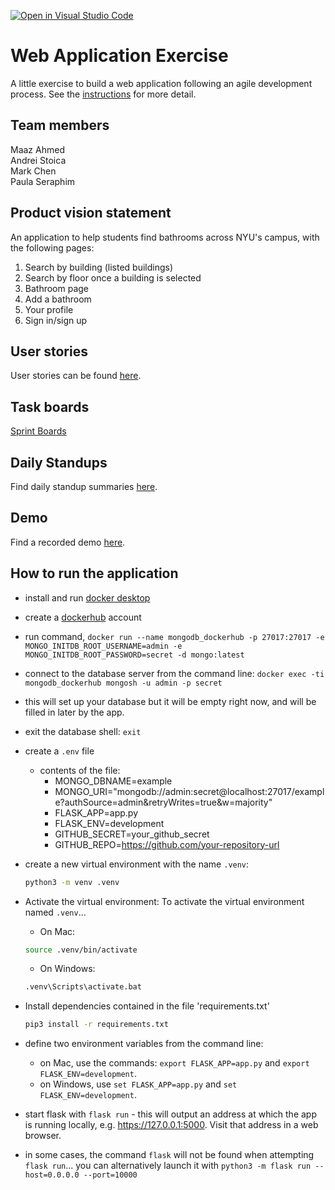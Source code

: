 [![Open in Visual Studio Code](https://classroom.github.com/assets/open-in-vscode-c66648af7eb3fe8bc4f294546bfd86ef473780cde1dea487d3c4ff354943c9ae.svg)](https://classroom.github.com/online_ide?assignment_repo_id=8874483&assignment_repo_type=AssignmentRepo)
# Web Application Exercise

A little exercise to build a web application following an agile development process. See the [instructions](instructions.md) for more detail.

## Team members
Maaz Ahmed \
Andrei Stoica \
Mark Chen \
Paula Seraphim

## Product vision statement
An application to help students find bathrooms across NYU's campus, with the following pages:
1. Search by building (listed buildings)
2. Search by floor once a building is selected
3. Bathroom page
4. Add a bathroom
5. Your profile
6. Sign in/sign up

## User stories

User stories can be found [here](https://github.com/software-students-fall2022/web-app-exercise-team-3-1/issues).

## Task boards

[Sprint Boards](https://github.com/software-students-fall2022/web-app-exercise-team-3-1/projects?query=is:open)

## Daily Standups
Find daily standup summaries [here](https://docs.google.com/document/d/1l_AtEtYUgvswqCIDV1XkllwdDflMdx1pdjg-QFJPSUE/edit).

## Demo
Find a recorded demo [here](https://drive.google.com/file/d/1ndM4sruBuC13mQRwOoBajRkeyA2mtad5/view?pli=1).

## How to run the application
- install and run [docker desktop](https://www.docker.com/get-started)
- create a [dockerhub](https://hub.docker.com/signup) account
- run command, `docker run --name mongodb_dockerhub -p 27017:27017 -e MONGO_INITDB_ROOT_USERNAME=admin -e MONGO_INITDB_ROOT_PASSWORD=secret -d mongo:latest`
- connect to the database server from the command line: `docker exec -ti mongodb_dockerhub mongosh -u admin -p secret`
- this will set up your database but it will be empty right now, and will be filled in later by the app.
- exit the database shell: `exit`
- create a `.env` file
    - contents of the file:
        - MONGO_DBNAME=example
        - MONGO_URI="mongodb://admin:secret@localhost:27017/example?authSource=admin&retryWrites=true&w=majority"
        - FLASK_APP=app.py
        - FLASK_ENV=development
        - GITHUB_SECRET=your_github_secret
        - GITHUB_REPO=https://github.com/your-repository-url
- create a new virtual environment with the name `.venv`:
    ```bash
    python3 -m venv .venv
    ```
- Activate the virtual environment:
To activate the virtual environment named `.venv`...

    - On Mac:

    ```bash
    source .venv/bin/activate
    ```

    - On Windows:

    ```bash
    .venv\Scripts\activate.bat
    ```
- Install dependencies contained in the file 'requirements.txt'
    ```bash
    pip3 install -r requirements.txt
    ```
- define two environment variables from the command line:
  - on Mac, use the commands: `export FLASK_APP=app.py` and `export FLASK_ENV=development`.
  - on Windows, use `set FLASK_APP=app.py` and `set FLASK_ENV=development`.
- start flask with `flask run` - this will output an address at which the app is running locally, e.g. https://127.0.0.1:5000. Visit that address in a web browser.
- in some cases, the command `flask` will not be found when attempting `flask run`... you can alternatively launch it with `python3 -m flask run --host=0.0.0.0 --port=10000`

